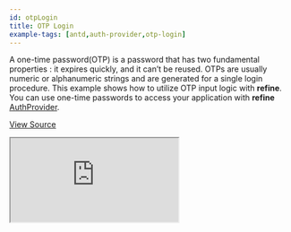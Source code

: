 ```yaml
---
id: otpLogin
title: OTP Login
example-tags: [antd,auth-provider,otp-login]
---
```


A one-time password(OTP) is a password that has two fundamental properties : it expires quickly, and it can’t be reused. OTPs are usually numeric or alphanumeric strings and are generated for a single login procedure. This example shows how to utilize OTP input logic with **refine**. You can use one-time passwords to access your application with **refine** [AuthProvider](/docs/api-reference/core/providers/auth-provider/).

[View Source](https://github.com/refinedev/refine/tree/master/examples/authProvider/otpLogin)

<iframe loading="lazy" src="https://stackblitz.com/github/refinedev/refine/tree/master/examples/authProvider/otpLogin?embed=1&view=preview&theme=dark&preset=node&ctl=1"
    style={{width: "100%", height:"80vh", border: "0px", borderRadius: "8px", overflow:"hidden"}}
    title="refine-otp-login-example"
></iframe>